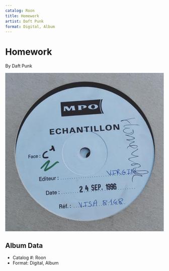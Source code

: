 ```yaml
---
catalog: Roon
title: Homework
artist: Daft Punk
format: Digital, Album
---
```


# Homework

By Daft Punk

![](../../assets/albumcovers/Daft_Punk-Homework.png)

## Album Data

- Catalog #: Roon
- Format: Digital, Album

